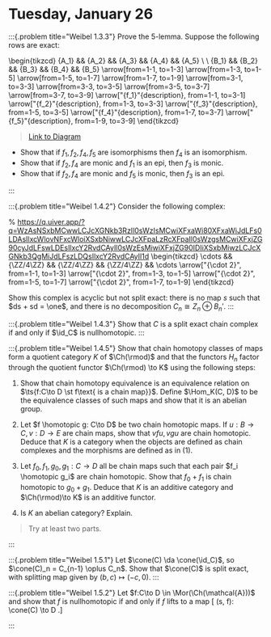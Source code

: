 # Tuesday, January 26


:::{.problem title="Weibel 1.3.3"}
Prove the 5-lemma.
Suppose the following rows are exact:

\begin{tikzcd}
	{A_1} && {A_2} && {A_3} && {A_4} && {A_5} \\
	\\
	{B_1} && {B_2} && {B_3} && {B_4} && {B_5}
	\arrow[from=1-1, to=1-3]
	\arrow[from=1-3, to=1-5]
	\arrow[from=1-5, to=1-7]
	\arrow[from=1-7, to=1-9]
	\arrow[from=3-1, to=3-3]
	\arrow[from=3-3, to=3-5]
	\arrow[from=3-5, to=3-7]
	\arrow[from=3-7, to=3-9]
	\arrow["{f_1}"{description}, from=1-1, to=3-1]
	\arrow["{f_2}"{description}, from=1-3, to=3-3]
	\arrow["{f_3}"{description}, from=1-5, to=3-5]
	\arrow["{f_4}"{description}, from=1-7, to=3-7]
	\arrow["{f_5}"{description}, from=1-9, to=3-9]
\end{tikzcd}

> [Link to Diagram](https://q.uiver.app/?q=WzAsMTAsWzAsMCwiQV8xIl0sWzIsMCwiQV8yIl0sWzQsMCwiQV8zIl0sWzYsMCwiQV80Il0sWzgsMCwiQV81Il0sWzAsMiwiQl8xIl0sWzIsMiwiQl8yIl0sWzQsMiwiQl8zIl0sWzYsMiwiQl80Il0sWzgsMiwiQl81Il0sWzAsMV0sWzEsMl0sWzIsM10sWzMsNF0sWzUsNl0sWzYsN10sWzcsOF0sWzgsOV0sWzAsNSwiZl8xIiwxXSxbMSw2LCJmXzIiLDFdLFsyLDcsImZfMyIsMV0sWzMsOCwiZl80IiwxXSxbNCw5LCJmXzUiLDFdXQ==)

- Show that if $f_1, f_2, f_4, f_5$ are isomorphisms then $f_4$ is an isomorphism.
- Show that if $f_2, f_4$ are monic and $f_1$ is an epi, then $f_3$ is monic.
- Show that if $f_2, f_4$ are monic and $f_5$ is monic, then $f_3$ is an epi.

:::

:::{.problem title="Weibel 1.4.2"}
Consider the following complex:

% https://q.uiver.app/?q=WzAsNSxbMCwwLCJcXGNkb3RzIl0sWzIsMCwiXFxaWi80XFxaWiJdLFs0LDAsIlxcWlovNFxcWloiXSxbNiwwLCJcXFpaLzRcXFpaIl0sWzgsMCwiXFxjZG90cyJdLFswLDEsIlxcY2RvdCAyIl0sWzEsMiwiXFxjZG90IDIiXSxbMiwzLCJcXGNkb3QgMiJdLFszLDQsIlxcY2RvdCAyIl1d
\begin{tikzcd}
	\cdots && {\ZZ/4\ZZ} && {\ZZ/4\ZZ} && {\ZZ/4\ZZ} && \cdots
	\arrow["{\cdot 2}", from=1-1, to=1-3]
	\arrow["{\cdot 2}", from=1-3, to=1-5]
	\arrow["{\cdot 2}", from=1-5, to=1-7]
	\arrow["{\cdot 2}", from=1-7, to=1-9]
\end{tikzcd}

Show this complex is acyclic but not split exact: there is no map $s$ such that $ds + sd = \one$, and there is no decomposition $C_n \cong Z_n \oplus B_n'$.
:::

:::{.problem title="Weibel 1.4.3"}
Show that $C$ is a split exact chain complex if and only if $\id_C$ is nullhomotopic.
:::

:::{.problem title="Weibel 1.4.5"}
Show that chain homotopy classes of maps form a quotient category $K$ of $\Ch(\rmod)$ and that the functors $H_n$ factor through the quotient functor $\Ch(\rmod) \to K$ using the following steps:

1. Show that chain homotopy equivalence is an equivalence relation on $\ts{f:C\to D \st f\text{ is a chain map}}$.
  Define $\Hom_K(C, D)$ to be the equivalence classes of such maps and show that it is an abelian group.

2. Let $f \homotopic g: C\to D$ be two chain homotopic maps.
  If $u: B\to C, v:D\to E$ are chain maps, show that $vfu, vgu$ are chain homotopic.
  Deduce that $K$ is a category when the objects are defined as chain complexes and the morphisms are defined as in (1).

3. Let $f_0, f_1, g_0, g_1: C\to D$ all be chain maps such that each pair $f_i \homotopic g_i$ are chain homotopic.
  Show that $f_0 + f_1$ is chain homotopic to $g_0 + g_1$.
  Deduce that $K$ is an additive category and $\Ch(\rmod)\to K$ is an additive functor.

4. Is $K$ an abelian category? 
  Explain.

> Try at least two parts.

:::

:::{.problem title="Weibel 1.5.1"}
Let $\cone(C) \da \cone(\id_C)$, so $\cone(C)_n = C_{n-1} \oplus C_n$.
Show that $\cone(C)$ is split exact, with splitting map given by $(b, c) \mapsto (-c, 0)$.
:::


:::{.problem title="Weibel 1.5.2"}
Let $f:C\to D \in \Mor(\Ch(\mathcal{A}))$ and show that $f$ is nullhomotopic if and only if $f$ lifts to a map
\[
(s, f): \cone(C) \to D
.\]

:::

